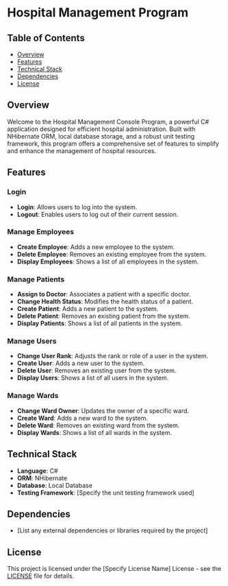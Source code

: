# Hospital Management Program

## Table of Contents
- [Overview](#overview)
- [Features](#features)
- [Technical Stack](#technical-stack)
- [Dependencies](#dependencies)
- [License](#license)

## Overview
Welcome to the Hospital Management Console Program, a powerful C# application designed for efficient hospital administration. Built with NHibernate ORM, local database storage, and a robust unit testing framework, this program offers a comprehensive set of features to simplify and enhance the management of hospital resources.

## Features

### Login
- **Login**: Allows users to log into the system.
- **Logout**: Enables users to log out of their current session.

### Manage Employees
- **Create Employee**: Adds a new employee to the system.
- **Delete Employee**: Removes an existing employee from the system.
- **Display Employees**: Shows a list of all employees in the system.

### Manage Patients
- **Assign to Doctor**: Associates a patient with a specific doctor.
- **Change Health Status**: Modifies the health status of a patient.
- **Create Patient**: Adds a new patient to the system.
- **Delete Patient**: Removes an existing patient from the system.
- **Display Patients**: Shows a list of all patients in the system.

### Manage Users
- **Change User Rank**: Adjusts the rank or role of a user in the system.
- **Create User**: Adds a new user to the system.
- **Delete User**: Removes an existing user from the system.
- **Display Users**: Shows a list of all users in the system.

### Manage Wards
- **Change Ward Owner**: Updates the owner of a specific ward.
- **Create Ward**: Adds a new ward to the system.
- **Delete Ward**: Removes an existing ward from the system.
- **Display Wards**: Shows a list of all wards in the system.

## Technical Stack
- **Language**: C#
- **ORM**: NHibernate
- **Database**: Local Database
- **Testing Framework**: [Specify the unit testing framework used]

## Dependencies
- [List any external dependencies or libraries required by the project]

## License
This project is licensed under the [Specify License Name] License - see the [LICENSE](LICENSE) file for details.
